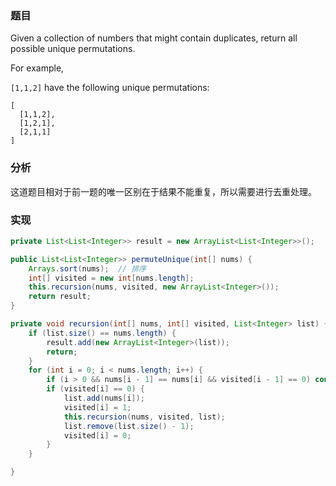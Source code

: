 ### 题目

Given a collection of numbers that might contain duplicates, return all possible unique permutations.

For example,

`[1,1,2]` have the following unique permutations:

```
[
  [1,1,2],
  [1,2,1],
  [2,1,1]
]
```

### 分析

这道题目相对于前一题的唯一区别在于结果不能重复，所以需要进行去重处理。

### 实现

```java
private List<List<Integer>> result = new ArrayList<List<Integer>>();

public List<List<Integer>> permuteUnique(int[] nums) {
    Arrays.sort(nums);  // 排序
    int[] visited = new int[nums.length];
    this.recursion(nums, visited, new ArrayList<Integer>());
    return result;
}

private void recursion(int[] nums, int[] visited, List<Integer> list) {
    if (list.size() == nums.length) {
        result.add(new ArrayList<Integer>(list));
        return;
    }
    for (int i = 0; i < nums.length; i++) {
        if (i > 0 && nums[i - 1] == nums[i] && visited[i - 1] == 0) continue; // 去重
        if (visited[i] == 0) {
            list.add(nums[i]);
            visited[i] = 1;
            this.recursion(nums, visited, list);
            list.remove(list.size() - 1);
            visited[i] = 0;
        }
    }

}
```